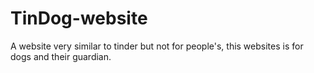# TinDog-website
A website very similar to tinder but not for people's, this websites is for dogs and their guardian.
